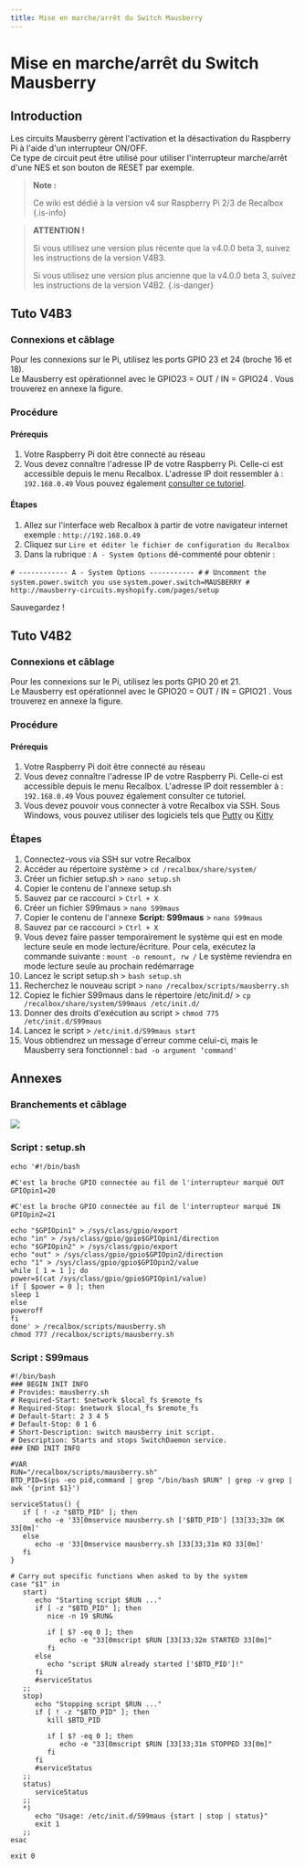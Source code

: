 ```yaml
---
title: Mise en marche/arrêt du Switch Mausberry
---
```


# Mise en marche/arrêt du Switch Mausberry

## Introduction

Les circuits Mausberry gèrent l'activation et la désactivation du Raspberry Pi à l'aide d'un interrupteur ON/OFF.  
Ce type de circuit peut être utilisé pour utiliser l'interrupteur marche/arrêt d'une NES et son bouton de RESET par exemple.


>**Note :**
>
>Ce wiki est dédié à la version v4 sur Raspberry Pi 2/3 de Recalbox
{.is-info}


>**ATTENTION !**
>
>Si vous utilisez une version plus récente que la v4.0.0 beta 3, suivez les instructions de la version V4B3.
>
>Si vous utilisez une version plus ancienne que la v4.0.0 beta 3, suivez les instructions de la version V4B2.
{.is-danger}

## Tuto V4B3

### Connexions et câblage

Pour les connexions sur le Pi, utilisez les ports GPIO 23 et 24 \(broche 16 et 18\).  
Le Mausberry est opérationnel avec le GPIO23 = OUT / IN = GPIO24 . Vous trouverez en annexe la figure.

### Procédure

#### Prérequis

1. Votre Raspberry Pi doit être connecté au réseau
2. Vous devez connaître l'adresse IP de votre Raspberry Pi. Celle-ci est accessible depuis le menu Recalbox. L'adresse IP doit ressembler à : `192.168.0.49` Vous pouvez également [consulter ce tutoriel](/v/francais/tutoriels/reseau/ip/connaitre-lip-sur-son-reseau). 

#### Étapes

1. Allez sur l'interface web Recalbox à partir de votre navigateur internet exemple : `http://192.168.0.49`
2. Cliquez sur `Lire et éditer le fichier de configuration du Recalbox`
3. Dans la rubrique : `A - System Options` dé-commenté pour obtenir :

`# ------------ A - System Options ----------- #` `# Uncomment the system.power.switch you use` `system.power.switch=MAUSBERRY # http://mausberry-circuits.myshopify.com/pages/setup`

Sauvegardez !

## Tuto V4B2

### Connexions et câblage

Pour les connexions sur le Pi, utilisez les ports GPIO 20 et 21.  
Le Mausberry est opérationnel avec le GPIO20 = OUT / IN = GPIO21 . Vous trouverez en annexe la figure.



### Procédure

#### Prérequis

1. Votre Raspberry Pi doit être connecté au réseau
2. Vous devez connaître l'adresse IP de votre Raspberry Pi. Celle-ci est accessible depuis le menu Recalbox. L'adresse IP doit ressembler à : `192.168.0.49` Vous pouvez également consulter ce tutoriel.
3. Vous devez pouvoir vous connecter à votre Recalbox via SSH. Sous Windows, vous pouvez utiliser des logiciels tels que [Putty](https://www.chiark.greenend.org.uk/~sgtatham/putty/latest.html) ou [Kitty](https://www.fosshub.com/KiTTY.html)

### 

### Étapes

1. Connectez-vous via SSH sur votre Recalbox
2. Accéder au répertoire système &gt; `cd /recalbox/share/system/`
3. Créer un fichier setup.sh &gt; `nano setup.sh`
4. Copier le contenu de l'annexe setup.sh
5. Sauvez par ce raccourci &gt; `Ctrl + X`
6. Créer un fichier S99maus &gt; `nano S99maus`
7. Copier le contenu de l'annexe **Script: S99maus** &gt; `nano S99maus`
8. Sauvez par ce raccourci &gt; `Ctrl + X`
9. Vous devez faire passer temporairement le système qui est en mode lecture seule en mode lecture/écriture. Pour cela, exécutez la commande suivante : `mount -o remount, rw /`  Le système reviendra en mode lecture seule au prochain redémarrage
10. Lancez le script setup.sh &gt; `bash setup.sh`
11. Recherchez le nouveau script &gt; `nano /recalbox/scripts/mausberry.sh`
12. Copiez le fichier S99maus dans le répertoire /etc/init.d/ &gt; `cp /recalbox/share/system/S99maus /etc/init.d/`
13. Donner des droits d'exécution au script &gt; `chmod 775 /etc/init.d/S99maus`
14. Lancez le script &gt; `/etc/init.d/S99maus start`
15. Vous obtiendrez un message d'erreur comme celui-ci, mais le Mausberry sera fonctionnel : `bad -o argument ‘command'`

## Annexes <a id="annexes"></a>

### Branchements et câblage <a id="branchements-et-cablage-2"></a>

![](http://www.windtopik.fr/wp-content/uploads/2014/11/RPI-GPIO-N-.png)

### Script : setup.sh <a id="script-setup-sh"></a>

```text
echo '#!/bin/bash

#C'est la broche GPIO connectée au fil de l'interrupteur marqué OUT
GPIOpin1=20

#C'est la broche GPIO connectée au fil de l'interrupteur marqué IN
GPIOpin2=21

echo "$GPIOpin1" > /sys/class/gpio/export
echo "in" > /sys/class/gpio/gpio$GPIOpin1/direction
echo "$GPIOpin2" > /sys/class/gpio/export
echo "out" > /sys/class/gpio/gpio$GPIOpin2/direction
echo "1" > /sys/class/gpio/gpio$GPIOpin2/value
while [ 1 = 1 ]; do
power=$(cat /sys/class/gpio/gpio$GPIOpin1/value)
if [ $power = 0 ]; then
sleep 1
else
poweroff
fi
done' > /recalbox/scripts/mausberry.sh
chmod 777 /recalbox/scripts/mausberry.sh
```



### Script : S99maus <a id="script-s-99-maus"></a>

```text
#!/bin/bash
### BEGIN INIT INFO
# Provides: mausberry.sh
# Required-Start: $network $local_fs $remote_fs
# Required-Stop: $network $local_fs $remote_fs
# Default-Start: 2 3 4 5
# Default-Stop: 0 1 6
# Short-Description: switch mausberry init script.
# Description: Starts and stops SwitchDaemon service.
### END INIT INFO

#VAR
RUN="/recalbox/scripts/mausberry.sh"
BTD_PID=$(ps -eo pid,command | grep "/bin/bash $RUN" | grep -v grep | awk '{print $1}')

serviceStatus() {
   if [ ! -z "$BTD_PID" ]; then
      echo -e '33[0mservice mausberry.sh ['$BTD_PID'] [33[33;32m OK 33[0m]'
   else
      echo -e '33[0mservice mausberry.sh [33[33;31m KO 33[0m]'
   fi
}

# Carry out specific functions when asked to by the system
case "$1" in
   start)
      echo "Starting script $RUN ..."
      if [ -z "$BTD_PID" ]; then
         nice -n 19 $RUN&

         if [ $? -eq 0 ]; then
            echo -e "33[0mscript $RUN [33[33;32m STARTED 33[0m]"
         fi
      else
         echo "script $RUN already started ['$BTD_PID']!"
      fi
      #serviceStatus
   ;;
   stop)
      echo "Stopping script $RUN ..."
      if [ ! -z "$BTD_PID" ]; then
         kill $BTD_PID

         if [ $? -eq 0 ]; then
            echo -e "33[0mscript $RUN [33[33;31m STOPPED 33[0m]"
         fi
      fi
      #serviceStatus
   ;;
   status)
      serviceStatus
   ;;
   *)
      echo "Usage: /etc/init.d/S99maus {start | stop | status}"
      exit 1
   ;;
esac

exit 0
```


